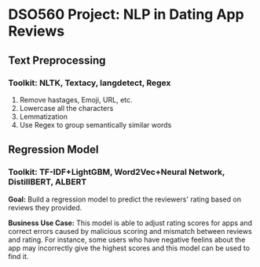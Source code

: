 # DSO560 Project: NLP in Dating App Reviews 

## Text Preprocessing

### Toolkit: NLTK, Textacy, langdetect, Regex

1. Remove hastages, Emoji, URL, etc.
2. Lowercase all the characters
3. Lemmatization
4. Use Regex to group semantically similar words

## Regression Model

### Toolkit: TF-IDF+LightGBM, Word2Vec+Neural Network, DistillBERT, ALBERT

**Goal:** Build a regression model to predict the reviewers' rating based on reviews they provided. 

**Business Use Case:** This model is able to adjust rating scores for apps and correct errors caused by malicious scoring and mismatch between reviews and rating. For instance, some users who have negative feelins about the app may incorrectly give the highest scores and this model can be used to find it.
